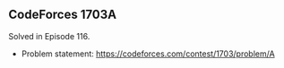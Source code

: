 ## CodeForces 1703A

Solved in Episode 116.

- Problem statement: https://codeforces.com/contest/1703/problem/A
